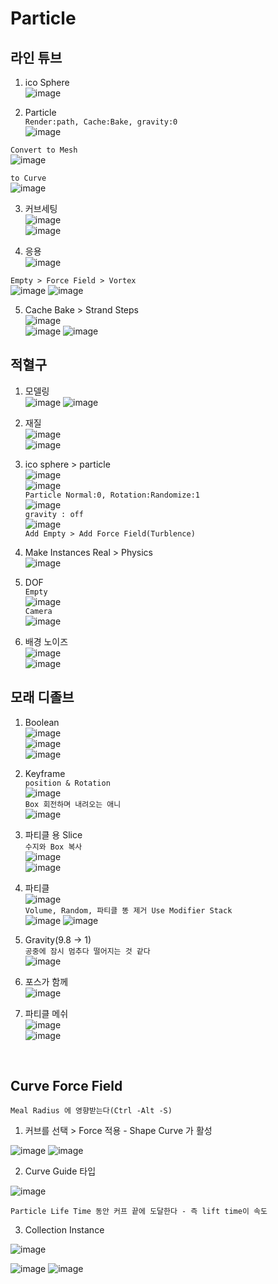 Particle
============

라인 튜브 
----------
1. ico Sphere  
![image](https://user-images.githubusercontent.com/30430227/132629225-de709860-db0d-4961-8f27-44045596c465.png)  


2. Particle  
`Render:path, Cache:Bake, gravity:0`  
![image](https://user-images.githubusercontent.com/30430227/132629753-76bc9133-a54c-4bd2-b886-3632a9899145.png)  

`Convert to Mesh`  
![image](https://user-images.githubusercontent.com/30430227/132629834-936727d3-45fc-4949-9f3e-511795749372.png)

`to Curve`  
![image](https://user-images.githubusercontent.com/30430227/132629979-03d8a1f0-2ec7-4485-bf2e-13b8f958846e.png)  

3. 커브세팅  
![image](https://user-images.githubusercontent.com/30430227/132630309-147b366a-5094-4644-bf8f-fffef7a68aec.png)  
![image](https://user-images.githubusercontent.com/30430227/132630357-e47041c5-e98d-4810-b92c-7f8dc175757f.png)  

4. 응용  
![image](https://user-images.githubusercontent.com/30430227/132631804-e1bcbb54-5881-466e-8d78-72931698dcc5.png)  

`Empty > Force Field > Vortex`   
![image](https://user-images.githubusercontent.com/30430227/132631146-a967f0ef-4289-4948-b717-1cbc52dc1b72.png)
![image](https://user-images.githubusercontent.com/30430227/132631160-cd871d43-b655-4c24-9f95-6631721ece9b.png)  


5. Cache Bake > Strand Steps  
![image](https://user-images.githubusercontent.com/30430227/132631430-c9d826d5-7a5b-4b44-bba1-fd14da44cd69.png)  
![image](https://user-images.githubusercontent.com/30430227/132631496-802d766a-b0af-47be-b6f0-d6d226a7ee1b.png)
![image](https://user-images.githubusercontent.com/30430227/132631708-cc1c273f-ccb2-479f-bb82-d1cb8027bf81.png)  



적혈구
--------
1. 모델링  
![image](https://user-images.githubusercontent.com/30430227/132632421-304e95d7-4ca6-4ea6-acdf-9147a8148443.png)
![image](https://user-images.githubusercontent.com/30430227/132632602-a8949259-f3b8-48ac-9faf-0cb086d837f8.png)  

2. 재질  
![image](https://user-images.githubusercontent.com/30430227/132635387-88e49333-1ad3-450d-9cf2-6e389e89b892.png)  
![image](https://user-images.githubusercontent.com/30430227/132635366-04adee31-24fe-489e-973d-364b594d8357.png)  


3. ico sphere > particle  
![image](https://user-images.githubusercontent.com/30430227/132635654-482dcdb5-bec7-4b40-82f2-62ef4fcc7730.png)  
![image](https://user-images.githubusercontent.com/30430227/132635691-0e9cf537-cb13-402a-9963-71c412c4854a.png)  
`Particle Normal:0, Rotation:Randomize:1`  
![image](https://user-images.githubusercontent.com/30430227/132637233-e4173620-62b7-4795-8d27-f162b04f6c1d.png)  
`gravity : off`  
![image](https://user-images.githubusercontent.com/30430227/132637285-8d5c1a56-40a1-4d6a-a046-28742ada57d3.png)  
`Add Empty > Add Force Field(Turblence)`  


4. Make Instances Real > Physics  
![image](https://user-images.githubusercontent.com/30430227/132638156-b878e0d3-fd91-4ff6-bc0e-a0f54f80048f.png)

5. DOF  
`Empty`  
![image](https://user-images.githubusercontent.com/30430227/132640532-97483d54-7010-4f4b-af62-f3598053d881.png)  
`Camera`  
![image](https://user-images.githubusercontent.com/30430227/132640575-78a1521f-acec-49e6-bbdf-1ae940bf7e6d.png)  

6. 배경 노이즈  
![image](https://user-images.githubusercontent.com/30430227/132641110-c6ec4407-c990-4f26-ac12-872b039c1270.png)  
![image](https://user-images.githubusercontent.com/30430227/132641151-0c92428b-0d8d-4c95-b83e-8f1b020f8cf2.png)  


모래 디졸브  
------------
1. Boolean  
![image](https://user-images.githubusercontent.com/30430227/132645309-f340857c-02fc-478b-b36e-fb4d611eaa95.png)  
![image](https://user-images.githubusercontent.com/30430227/132645445-454dc3ae-7ae7-477e-86f4-6549242c6aeb.png)  
![image](https://user-images.githubusercontent.com/30430227/132645529-dfb77fd4-0e9f-46c6-b4f2-76af0bcb9f76.png)  

2. Keyframe  
`position & Rotation`  
![image](https://user-images.githubusercontent.com/30430227/132646009-22fa7f26-fafe-4cb9-8926-922d91938ec6.png)  
`Box 회전하며 내려오는 애니`  
![image](https://user-images.githubusercontent.com/30430227/132646276-85ab740b-373f-481f-b4bd-509937467314.png)  

3. 파티클 용 Slice  
`수지와 Box 복사`  
![image](https://user-images.githubusercontent.com/30430227/132647827-daa7def6-8273-4857-a0bb-a285e03af50b.png)  
![image](https://user-images.githubusercontent.com/30430227/132647974-c3deabef-e354-4b4c-90c7-3799dabcd83c.png)  


4. 파티클  
![image](https://user-images.githubusercontent.com/30430227/132648588-d34d9d8b-05fe-4ae2-9620-3bbcff910630.png)  
`Volume, Random, 파티클 똥 제거 Use Modifier Stack`  
![image](https://user-images.githubusercontent.com/30430227/132650561-c2b6c248-6ffe-4584-8d24-f8c521a6f33f.png)
![image](https://user-images.githubusercontent.com/30430227/132648743-dd4c6eeb-7931-4867-a887-2f0c3d4da5d8.png)  


5. Gravity(9.8 -> 1)  
`공중에 잠시 멈추다 떨어지는 것 같다`  
![image](https://user-images.githubusercontent.com/30430227/132650119-e84ef694-643e-4eae-8366-682753948139.png)  


6. 포스가 함께  
![image](https://user-images.githubusercontent.com/30430227/132651255-ca343eb4-b033-4f0c-a318-67ffd0148840.png)  



7. 파티클 메쉬  
![image](https://user-images.githubusercontent.com/30430227/132651543-e66d22af-7080-4a4d-9ccb-666c6ba0e7f5.png)  
![image](https://user-images.githubusercontent.com/30430227/132651740-3e0a4458-ecf4-4535-b1d0-908dc7cea993.png)  

<br>

Curve Force Field
-------------

`Meal Radius 에 영향받는다(Ctrl -Alt -S)`

1. 커브를 선택 > Force 적용 - Shape Curve 가 활성

![image](https://user-images.githubusercontent.com/30430227/142744922-468ed196-96a8-48b2-961c-3eda38eed52d.png)
![image](https://user-images.githubusercontent.com/30430227/142745078-e533e998-b67a-4243-88d8-0af97a343e58.png)

2. Curve Guide 타입 

![image](https://user-images.githubusercontent.com/30430227/142744974-1c4e5c20-87f1-4645-8485-972a3da95ea6.png)

`Particle Life Time 동안 커프 끝에 도달한다 - 즉 lift time이 속도`

3. Collection Instance

![image](https://user-images.githubusercontent.com/30430227/142745302-4674fe24-dea4-4ecd-b423-b7f59685b19c.png)

![image](https://user-images.githubusercontent.com/30430227/142745283-8d665168-4542-4b82-9ba9-611d2e564479.png)
![image](https://user-images.githubusercontent.com/30430227/142745305-f560f21e-c266-4a9d-8d54-51c56c0f6242.png)






















